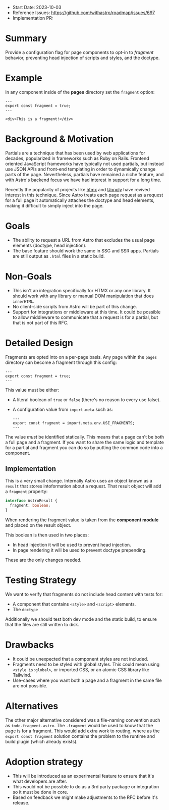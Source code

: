- Start Date: 2023-10-03
- Reference Issues: https://github.com/withastro/roadmap/issues/697
- Implementation PR: <!-- leave empty -->

# Summary

Provide a configuration flag for page components to opt-in to *fragment* behavior, preventing head injection of scripts and styles, and the doctype.

# Example

In any component inside of the __pages__ directory set the `fragment` option:

```astro
---
export const fragment = true;
---

<div>This is a fragment!</div>
```

# Background & Motivation

Partials are a technique that has been used by web applications for decades, popularized in frameworks such as Ruby on Rails. Frontend oriented JavaScript frameworks have typically not used partials, but instead use JSON APIs and front-end templating in order to dynamically change parts of the page. Nevertheless, partials have remained a niche feature, and with Astro's backend focus we have had interest in support for a long time.

Recently the popularity of projects like [htmx](https://htmx.org/) and [Unpoly](https://unpoly.com/) have revived interest in this technique. Since Astro treats each page request as a request for a full page it automatically attaches the doctype and head elements, making it difficult to simply inject into the page.

# Goals

- The ability to request a URL from Astro that excludes the usual page elements (doctype, head injection).
- The base feature should work the same in SSG and SSR apps. Partials are still output as `.html` files in a static build.

# Non-Goals 

- This isn't an integration specifically for HTMX or any one library. It should work with any library or manual DOM manipulation that does `innerHTML`.
- No client-side scripts from Astro will be part of this change.
- Support for integrations or middleware at this time. It could be possible to allow middleware to communicate that a request is for a partial, but that is not part of this RFC.

# Detailed Design

Fragments are opted into on a per-page basis. Any page within the `pages` directory can become a fragment through this config:

```astro
---
export const fragment = true;
---
```

This value must be either:

- A literal boolean of `true` or `false` (there's no reason to every use false).
- A configuration value from `import.meta` such as:

    ```astro
    ---
    export const fragment = import.meta.env.USE_FRAGMENTS;
    ---
    ```

The value *must* be identified statically. This means that a page can't be both a full page and a fragment. If you want to share the same logic and template for a partial and fragment you can do so by putting the common code into a component.

## Implementation

This is a very small change. Internally Astro uses an object known as a `result` that stores intoformation about a request. That result object will add a `fragment` property:

```ts
interface AstroResult {
  fragment: boolean;
}
```

When rendering the fragment value is taken from the __component module__ and placed on the result object.

This boolean is then used in two places:

- In head injection it will be used to prevent head injection.
- In page rendering it will be used to prevent doctype prepending.

These are the only changes needed.

# Testing Strategy

We want to verify that fragments do not include head content with tests for:

- A component that contains `<style>` and `<script>` elements.
- The `doctype`

Additionally we should test both dev mode and the static build, to ensure that the files are still written to disk.

# Drawbacks

- It could be unexpected that a component styles are not included.
- Fragments need to be styled with global styles. This could mean using `<style is:global>`, or imported CSS, or an atomic CSS library like Tailwind.
- Use-cases where you want both a page and a fragment in the same file are not possible.

# Alternatives

The other major alternative considered was a file-naming convention such as `todo.fragment.astro`. The `.fragment` would be used to know that the page is for a fragment. This would add extra work to routing, where as the `export const fragment` solution contains the problem to the runtime and build plugin (which already exists).

# Adoption strategy

- This will be introduced as an experimental feature to ensure that it's what developers are after.
- This would not be possible to do as a 3rd party package or integration so it must be done in core.
- Based on feedback we might make adjustments to the RFC before it's release.
